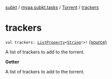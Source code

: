 [subkt](../../index.md) / [myaa.subkt.tasks](../index.md) / [Torrent](index.md) / [trackers](./trackers.md)

# trackers

`val trackers: `[`ListProperty`](https://docs.gradle.org/current/javadoc/org/gradle/api/provider/ListProperty.html)`<`[`String`](https://kotlinlang.org/api/latest/jvm/stdlib/kotlin/-string/index.html)`!>!` [(source)](https://github.com/Myaamori/SubKt/blob/master/src/main/kotlin/myaa/subkt/tasks/tasks.kt#L639)

A list of trackers to add to the torrent.

**Getter**

A list of trackers to add to the torrent.

